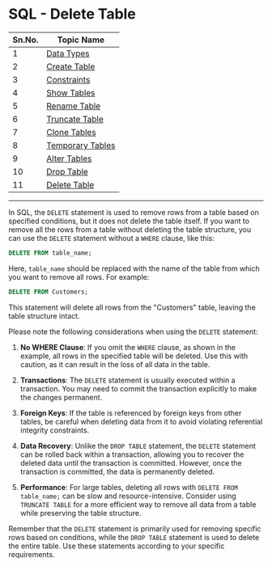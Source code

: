 # SQL - Delete Table

| Sn.No. | Topic Name              |
|--------|-------------------------|
| 1      | [Data Types](DataTypes.md)          |
| 2      | [Create Table](CreateTable.md)        |
| 3      | [Constraints](Constraints.md)        |
| 4      | [Show Tables](ShowTables.md)          |
| 5      | [Rename Table](RenameTable.md)        |
| 6      | [Truncate Table](TruncateTable.md)    |
| 7      | [Clone Tables](CloneTables.md)        |
| 8      | [Temporary Tables](TemporaryTables.md)|
| 9      | [Alter Tables](AlterTables.md)        |
| 10     | [Drop Table](DropTable.md)            |
| 11     | [Delete Table](DeleteTable.md)        |
-------
In SQL, the `DELETE` statement is used to remove rows from a table based on specified conditions, but it does not delete the table itself. If you want to remove all the rows from a table without deleting the table structure, you can use the `DELETE` statement without a `WHERE` clause, like this:

```sql
DELETE FROM table_name;
```

Here, `table_name` should be replaced with the name of the table from which you want to remove all rows. For example:

```sql
DELETE FROM Customers;
```

This statement will delete all rows from the "Customers" table, leaving the table structure intact.

Please note the following considerations when using the `DELETE` statement:

1. **No WHERE Clause**: If you omit the `WHERE` clause, as shown in the example, all rows in the specified table will be deleted. Use this with caution, as it can result in the loss of all data in the table.

2. **Transactions**: The `DELETE` statement is usually executed within a transaction. You may need to commit the transaction explicitly to make the changes permanent.

3. **Foreign Keys**: If the table is referenced by foreign keys from other tables, be careful when deleting data from it to avoid violating referential integrity constraints.

4. **Data Recovery**: Unlike the `DROP TABLE` statement, the `DELETE` statement can be rolled back within a transaction, allowing you to recover the deleted data until the transaction is committed. However, once the transaction is committed, the data is permanently deleted.

5. **Performance**: For large tables, deleting all rows with `DELETE FROM table_name;` can be slow and resource-intensive. Consider using `TRUNCATE TABLE` for a more efficient way to remove all data from a table while preserving the table structure.

Remember that the `DELETE` statement is primarily used for removing specific rows based on conditions, while the `DROP TABLE` statement is used to delete the entire table. Use these statements according to your specific requirements.
